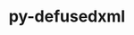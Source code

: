 ---
title: "py-defusedxml"
layout: cache
categories: [package, develop]
meta: {"compilers": ["gcc@=11.1.0", "gcc@=11.4.0", "gcc@=9.4.0", "oneapi@=2024.2.1"], "num_specs": 62, "num_specs_by_stack": {"data-vis-sdk": 6, "e4s": 18, "e4s-neoverse-v2": 12, "e4s-neoverse_v1": 2, "e4s-oneapi": 22, "e4s-power": 2, "root": 62}, "oss": ["ubuntu20.04", "ubuntu22.04"], "platforms": ["linux"], "stacks": ["data-vis-sdk", "e4s", "e4s-neoverse-v2", "e4s-neoverse_v1", "e4s-oneapi", "e4s-power", "root"], "targets": ["neoverse_v1", "neoverse_v2", "ppc64le", "x86_64_v3"], "versions": ["0.7.1"]}
spec_details: [{"compiler": "gcc@=9.4.0", "hash": "c24vmx62h7ryrtrppxhnzzdbfoanfrt6", "os": "ubuntu20.04", "platform": "linux", "size": "-", "stacks": ["e4s-power", "root"], "tarball": "https://binaries.spack.io/develop/build_cache/linux-ubuntu20.04-ppc64le/gcc-9.4.0/py-defusedxml-0.7.1/linux-ubuntu20.04-ppc64le-gcc-9.4.0-py-defusedxml-0.7.1-c24vmx62h7ryrtrppxhnzzdbfoanfrt6.spack", "target": "ppc64le", "variants": ["build_system=python_pip"], "versions": ["0.7.1"]}, {"compiler": "gcc@=9.4.0", "hash": "v4gnyiwsznamustxgabes75dd433d6jg", "os": "ubuntu20.04", "platform": "linux", "size": "-", "stacks": ["e4s-power", "root"], "tarball": "https://binaries.spack.io/develop/build_cache/linux-ubuntu20.04-ppc64le/gcc-9.4.0/py-defusedxml-0.7.1/linux-ubuntu20.04-ppc64le-gcc-9.4.0-py-defusedxml-0.7.1-v4gnyiwsznamustxgabes75dd433d6jg.spack", "target": "ppc64le", "variants": ["build_system=python_pip"], "versions": ["0.7.1"]}, {"compiler": "gcc@=11.1.0", "hash": "fwjqpch5hllvuskxj2ce2g6mmwcwf2op", "os": "ubuntu20.04", "platform": "linux", "size": "-", "stacks": ["data-vis-sdk", "root"], "tarball": "https://binaries.spack.io/develop/build_cache/linux-ubuntu20.04-x86_64_v3/gcc-11.1.0/py-defusedxml-0.7.1/linux-ubuntu20.04-x86_64_v3-gcc-11.1.0-py-defusedxml-0.7.1-fwjqpch5hllvuskxj2ce2g6mmwcwf2op.spack", "target": "x86_64_v3", "variants": ["build_system=python_pip"], "versions": ["0.7.1"]}, {"compiler": "gcc@=11.1.0", "hash": "2fh5i4ysfsdrh6mv5i4yblvatylalyep", "os": "ubuntu20.04", "platform": "linux", "size": "-", "stacks": ["data-vis-sdk", "root"], "tarball": "https://binaries.spack.io/develop/build_cache/linux-ubuntu20.04-x86_64_v3/gcc-11.1.0/py-defusedxml-0.7.1/linux-ubuntu20.04-x86_64_v3-gcc-11.1.0-py-defusedxml-0.7.1-2fh5i4ysfsdrh6mv5i4yblvatylalyep.spack", "target": "x86_64_v3", "variants": ["build_system=python_pip"], "versions": ["0.7.1"]}, {"compiler": "gcc@=11.1.0", "hash": "yfb4aiau6ukwbfp7sl4svvweoel4w3zp", "os": "ubuntu20.04", "platform": "linux", "size": "-", "stacks": ["data-vis-sdk", "root"], "tarball": "https://binaries.spack.io/develop/build_cache/linux-ubuntu20.04-x86_64_v3/gcc-11.1.0/py-defusedxml-0.7.1/linux-ubuntu20.04-x86_64_v3-gcc-11.1.0-py-defusedxml-0.7.1-yfb4aiau6ukwbfp7sl4svvweoel4w3zp.spack", "target": "x86_64_v3", "variants": ["build_system=python_pip"], "versions": ["0.7.1"]}, {"compiler": "gcc@=11.1.0", "hash": "bjjdesryvhka26obpnlj47lizsm56pay", "os": "ubuntu20.04", "platform": "linux", "size": "-", "stacks": ["data-vis-sdk", "root"], "tarball": "https://binaries.spack.io/develop/build_cache/linux-ubuntu20.04-x86_64_v3/gcc-11.1.0/py-defusedxml-0.7.1/linux-ubuntu20.04-x86_64_v3-gcc-11.1.0-py-defusedxml-0.7.1-bjjdesryvhka26obpnlj47lizsm56pay.spack", "target": "x86_64_v3", "variants": ["build_system=python_pip"], "versions": ["0.7.1"]}, {"compiler": "gcc@=11.1.0", "hash": "427d6o6sm535fmzm7j736c5v35o3fea4", "os": "ubuntu20.04", "platform": "linux", "size": "-", "stacks": ["data-vis-sdk", "root"], "tarball": "https://binaries.spack.io/develop/build_cache/linux-ubuntu20.04-x86_64_v3/gcc-11.1.0/py-defusedxml-0.7.1/linux-ubuntu20.04-x86_64_v3-gcc-11.1.0-py-defusedxml-0.7.1-427d6o6sm535fmzm7j736c5v35o3fea4.spack", "target": "x86_64_v3", "variants": ["build_system=python_pip"], "versions": ["0.7.1"]}, {"compiler": "gcc@=11.1.0", "hash": "ruqrwsgoorpo5ge6x7aqpepbtqzlmvtt", "os": "ubuntu20.04", "platform": "linux", "size": "-", "stacks": ["data-vis-sdk", "root"], "tarball": "https://binaries.spack.io/develop/build_cache/linux-ubuntu20.04-x86_64_v3/gcc-11.1.0/py-defusedxml-0.7.1/linux-ubuntu20.04-x86_64_v3-gcc-11.1.0-py-defusedxml-0.7.1-ruqrwsgoorpo5ge6x7aqpepbtqzlmvtt.spack", "target": "x86_64_v3", "variants": ["build_system=python_pip"], "versions": ["0.7.1"]}, {"compiler": "gcc@=11.4.0", "hash": "mcfvu4tga7w6lkake7qmawrngrgpob2l", "os": "ubuntu22.04", "platform": "linux", "size": "-", "stacks": ["e4s-neoverse_v1", "root"], "tarball": "https://binaries.spack.io/develop/build_cache/linux-ubuntu22.04-neoverse_v1/gcc-11.4.0/py-defusedxml-0.7.1/linux-ubuntu22.04-neoverse_v1-gcc-11.4.0-py-defusedxml-0.7.1-mcfvu4tga7w6lkake7qmawrngrgpob2l.spack", "target": "neoverse_v1", "variants": ["build_system=python_pip"], "versions": ["0.7.1"]}, {"compiler": "gcc@=11.4.0", "hash": "7y42nqztqxoxnclr5xmdvjrv4b6gih3v", "os": "ubuntu22.04", "platform": "linux", "size": "-", "stacks": ["e4s-neoverse_v1", "root"], "tarball": "https://binaries.spack.io/develop/build_cache/linux-ubuntu22.04-neoverse_v1/gcc-11.4.0/py-defusedxml-0.7.1/linux-ubuntu22.04-neoverse_v1-gcc-11.4.0-py-defusedxml-0.7.1-7y42nqztqxoxnclr5xmdvjrv4b6gih3v.spack", "target": "neoverse_v1", "variants": ["build_system=python_pip"], "versions": ["0.7.1"]}, {"compiler": "gcc@=11.4.0", "hash": "zoordxuhl5tz6icoaneppydydxxrtfts", "os": "ubuntu22.04", "platform": "linux", "size": "-", "stacks": ["e4s-neoverse-v2", "root"], "tarball": "https://binaries.spack.io/develop/build_cache/linux-ubuntu22.04-neoverse_v2/gcc-11.4.0/py-defusedxml-0.7.1/linux-ubuntu22.04-neoverse_v2-gcc-11.4.0-py-defusedxml-0.7.1-zoordxuhl5tz6icoaneppydydxxrtfts.spack", "target": "neoverse_v2", "variants": ["build_system=python_pip"], "versions": ["0.7.1"]}, {"compiler": "gcc@=11.4.0", "hash": "7642x7v3hj4qdadxyqwdi4kfkhyp4znk", "os": "ubuntu22.04", "platform": "linux", "size": "-", "stacks": ["e4s-neoverse-v2", "root"], "tarball": "https://binaries.spack.io/develop/build_cache/linux-ubuntu22.04-neoverse_v2/gcc-11.4.0/py-defusedxml-0.7.1/linux-ubuntu22.04-neoverse_v2-gcc-11.4.0-py-defusedxml-0.7.1-7642x7v3hj4qdadxyqwdi4kfkhyp4znk.spack", "target": "neoverse_v2", "variants": ["build_system=python_pip"], "versions": ["0.7.1"]}, {"compiler": "gcc@=11.4.0", "hash": "im3njooajplngkwexsdfhqhqxxas4w47", "os": "ubuntu22.04", "platform": "linux", "size": "-", "stacks": ["e4s-neoverse-v2", "root"], "tarball": "https://binaries.spack.io/develop/build_cache/linux-ubuntu22.04-neoverse_v2/gcc-11.4.0/py-defusedxml-0.7.1/linux-ubuntu22.04-neoverse_v2-gcc-11.4.0-py-defusedxml-0.7.1-im3njooajplngkwexsdfhqhqxxas4w47.spack", "target": "neoverse_v2", "variants": ["build_system=python_pip"], "versions": ["0.7.1"]}, {"compiler": "gcc@=11.4.0", "hash": "s47dlgxlgllchibcfdehno44amupzeiy", "os": "ubuntu22.04", "platform": "linux", "size": "-", "stacks": ["e4s-neoverse-v2", "root"], "tarball": "https://binaries.spack.io/develop/build_cache/linux-ubuntu22.04-neoverse_v2/gcc-11.4.0/py-defusedxml-0.7.1/linux-ubuntu22.04-neoverse_v2-gcc-11.4.0-py-defusedxml-0.7.1-s47dlgxlgllchibcfdehno44amupzeiy.spack", "target": "neoverse_v2", "variants": ["build_system=python_pip"], "versions": ["0.7.1"]}, {"compiler": "gcc@=11.4.0", "hash": "za6ib2sx6dtozhldqybziwq337elxcvx", "os": "ubuntu22.04", "platform": "linux", "size": "-", "stacks": ["e4s-neoverse-v2", "root"], "tarball": "https://binaries.spack.io/develop/build_cache/linux-ubuntu22.04-neoverse_v2/gcc-11.4.0/py-defusedxml-0.7.1/linux-ubuntu22.04-neoverse_v2-gcc-11.4.0-py-defusedxml-0.7.1-za6ib2sx6dtozhldqybziwq337elxcvx.spack", "target": "neoverse_v2", "variants": ["build_system=python_pip"], "versions": ["0.7.1"]}, {"compiler": "gcc@=11.4.0", "hash": "wtx7xr4tqohiive5dhi5hq4rvks5k2z2", "os": "ubuntu22.04", "platform": "linux", "size": "-", "stacks": ["e4s-neoverse-v2", "root"], "tarball": "https://binaries.spack.io/develop/build_cache/linux-ubuntu22.04-neoverse_v2/gcc-11.4.0/py-defusedxml-0.7.1/linux-ubuntu22.04-neoverse_v2-gcc-11.4.0-py-defusedxml-0.7.1-wtx7xr4tqohiive5dhi5hq4rvks5k2z2.spack", "target": "neoverse_v2", "variants": ["build_system=python_pip"], "versions": ["0.7.1"]}, {"compiler": "gcc@=11.4.0", "hash": "cxkzvfrwe6rdvvsxbrqowpxl2cftkwge", "os": "ubuntu22.04", "platform": "linux", "size": "-", "stacks": ["e4s-neoverse-v2", "root"], "tarball": "https://binaries.spack.io/develop/build_cache/linux-ubuntu22.04-neoverse_v2/gcc-11.4.0/py-defusedxml-0.7.1/linux-ubuntu22.04-neoverse_v2-gcc-11.4.0-py-defusedxml-0.7.1-cxkzvfrwe6rdvvsxbrqowpxl2cftkwge.spack", "target": "neoverse_v2", "variants": ["build_system=python_pip"], "versions": ["0.7.1"]}, {"compiler": "gcc@=11.4.0", "hash": "e254mrbvytju3yunvn2a5vvkcxjp7ltk", "os": "ubuntu22.04", "platform": "linux", "size": "-", "stacks": ["e4s-neoverse-v2", "root"], "tarball": "https://binaries.spack.io/develop/build_cache/linux-ubuntu22.04-neoverse_v2/gcc-11.4.0/py-defusedxml-0.7.1/linux-ubuntu22.04-neoverse_v2-gcc-11.4.0-py-defusedxml-0.7.1-e254mrbvytju3yunvn2a5vvkcxjp7ltk.spack", "target": "neoverse_v2", "variants": ["build_system=python_pip"], "versions": ["0.7.1"]}, {"compiler": "gcc@=11.4.0", "hash": "gbeeoknia4ymeo734izgcxrs7gltafbl", "os": "ubuntu22.04", "platform": "linux", "size": "-", "stacks": ["e4s-neoverse-v2", "root"], "tarball": "https://binaries.spack.io/develop/build_cache/linux-ubuntu22.04-neoverse_v2/gcc-11.4.0/py-defusedxml-0.7.1/linux-ubuntu22.04-neoverse_v2-gcc-11.4.0-py-defusedxml-0.7.1-gbeeoknia4ymeo734izgcxrs7gltafbl.spack", "target": "neoverse_v2", "variants": ["build_system=python_pip"], "versions": ["0.7.1"]}, {"compiler": "gcc@=11.4.0", "hash": "gerwfmpgw2ch3lvlq4wl56sx66lske7i", "os": "ubuntu22.04", "platform": "linux", "size": "-", "stacks": ["e4s-neoverse-v2", "root"], "tarball": "https://binaries.spack.io/develop/build_cache/linux-ubuntu22.04-neoverse_v2/gcc-11.4.0/py-defusedxml-0.7.1/linux-ubuntu22.04-neoverse_v2-gcc-11.4.0-py-defusedxml-0.7.1-gerwfmpgw2ch3lvlq4wl56sx66lske7i.spack", "target": "neoverse_v2", "variants": ["build_system=python_pip"], "versions": ["0.7.1"]}, {"compiler": "gcc@=11.4.0", "hash": "rqpfhpj6vrw6k2fgjv4nyxd4fnslamkg", "os": "ubuntu22.04", "platform": "linux", "size": "-", "stacks": ["e4s-neoverse-v2", "root"], "tarball": "https://binaries.spack.io/develop/build_cache/linux-ubuntu22.04-neoverse_v2/gcc-11.4.0/py-defusedxml-0.7.1/linux-ubuntu22.04-neoverse_v2-gcc-11.4.0-py-defusedxml-0.7.1-rqpfhpj6vrw6k2fgjv4nyxd4fnslamkg.spack", "target": "neoverse_v2", "variants": ["build_system=python_pip"], "versions": ["0.7.1"]}, {"compiler": "gcc@=11.4.0", "hash": "swibucfjxsmaieku7lfj6twisu2hq72s", "os": "ubuntu22.04", "platform": "linux", "size": "-", "stacks": ["e4s-neoverse-v2", "root"], "tarball": "https://binaries.spack.io/develop/build_cache/linux-ubuntu22.04-neoverse_v2/gcc-11.4.0/py-defusedxml-0.7.1/linux-ubuntu22.04-neoverse_v2-gcc-11.4.0-py-defusedxml-0.7.1-swibucfjxsmaieku7lfj6twisu2hq72s.spack", "target": "neoverse_v2", "variants": ["build_system=python_pip"], "versions": ["0.7.1"]}, {"compiler": "gcc@=11.4.0", "hash": "qifm7snecrni2jxjo6a5qmzdico53dxf", "os": "ubuntu22.04", "platform": "linux", "size": "-", "stacks": ["e4s", "root"], "tarball": "https://binaries.spack.io/develop/build_cache/linux-ubuntu22.04-x86_64_v3/gcc-11.4.0/py-defusedxml-0.7.1/linux-ubuntu22.04-x86_64_v3-gcc-11.4.0-py-defusedxml-0.7.1-qifm7snecrni2jxjo6a5qmzdico53dxf.spack", "target": "x86_64_v3", "variants": ["build_system=python_pip"], "versions": ["0.7.1"]}, {"compiler": "gcc@=11.4.0", "hash": "kzhiyrasiownst35oye2mmjwauwgv54g", "os": "ubuntu22.04", "platform": "linux", "size": "-", "stacks": ["e4s", "root"], "tarball": "https://binaries.spack.io/develop/build_cache/linux-ubuntu22.04-x86_64_v3/gcc-11.4.0/py-defusedxml-0.7.1/linux-ubuntu22.04-x86_64_v3-gcc-11.4.0-py-defusedxml-0.7.1-kzhiyrasiownst35oye2mmjwauwgv54g.spack", "target": "x86_64_v3", "variants": ["build_system=python_pip"], "versions": ["0.7.1"]}, {"compiler": "gcc@=11.4.0", "hash": "irbh3v3fjxfli4hoqzn2wx7jj6e44mqf", "os": "ubuntu22.04", "platform": "linux", "size": "-", "stacks": ["e4s", "root"], "tarball": "https://binaries.spack.io/develop/build_cache/linux-ubuntu22.04-x86_64_v3/gcc-11.4.0/py-defusedxml-0.7.1/linux-ubuntu22.04-x86_64_v3-gcc-11.4.0-py-defusedxml-0.7.1-irbh3v3fjxfli4hoqzn2wx7jj6e44mqf.spack", "target": "x86_64_v3", "variants": ["build_system=python_pip"], "versions": ["0.7.1"]}, {"compiler": "gcc@=11.4.0", "hash": "mthxpkoz2xh2prdq646tm3l2ssp7kc25", "os": "ubuntu22.04", "platform": "linux", "size": "-", "stacks": ["e4s", "root"], "tarball": "https://binaries.spack.io/develop/build_cache/linux-ubuntu22.04-x86_64_v3/gcc-11.4.0/py-defusedxml-0.7.1/linux-ubuntu22.04-x86_64_v3-gcc-11.4.0-py-defusedxml-0.7.1-mthxpkoz2xh2prdq646tm3l2ssp7kc25.spack", "target": "x86_64_v3", "variants": ["build_system=python_pip"], "versions": ["0.7.1"]}, {"compiler": "gcc@=11.4.0", "hash": "yvsi66wlt7yacmifzuf5dw57seq7d6r7", "os": "ubuntu22.04", "platform": "linux", "size": "-", "stacks": ["e4s", "root"], "tarball": "https://binaries.spack.io/develop/build_cache/linux-ubuntu22.04-x86_64_v3/gcc-11.4.0/py-defusedxml-0.7.1/linux-ubuntu22.04-x86_64_v3-gcc-11.4.0-py-defusedxml-0.7.1-yvsi66wlt7yacmifzuf5dw57seq7d6r7.spack", "target": "x86_64_v3", "variants": ["build_system=python_pip"], "versions": ["0.7.1"]}, {"compiler": "gcc@=11.4.0", "hash": "3jodpthlidsvahpkq7xzh67q2dumvc7t", "os": "ubuntu22.04", "platform": "linux", "size": "-", "stacks": ["e4s", "root"], "tarball": "https://binaries.spack.io/develop/build_cache/linux-ubuntu22.04-x86_64_v3/gcc-11.4.0/py-defusedxml-0.7.1/linux-ubuntu22.04-x86_64_v3-gcc-11.4.0-py-defusedxml-0.7.1-3jodpthlidsvahpkq7xzh67q2dumvc7t.spack", "target": "x86_64_v3", "variants": ["build_system=python_pip"], "versions": ["0.7.1"]}, {"compiler": "gcc@=11.4.0", "hash": "5vfctoyafyaee37hjwi6yzx2dr7icbx3", "os": "ubuntu22.04", "platform": "linux", "size": "-", "stacks": ["e4s", "root"], "tarball": "https://binaries.spack.io/develop/build_cache/linux-ubuntu22.04-x86_64_v3/gcc-11.4.0/py-defusedxml-0.7.1/linux-ubuntu22.04-x86_64_v3-gcc-11.4.0-py-defusedxml-0.7.1-5vfctoyafyaee37hjwi6yzx2dr7icbx3.spack", "target": "x86_64_v3", "variants": ["build_system=python_pip"], "versions": ["0.7.1"]}, {"compiler": "gcc@=11.4.0", "hash": "ezuvqlhhij7ieyjqel6sozblxrjg4b5j", "os": "ubuntu22.04", "platform": "linux", "size": "-", "stacks": ["e4s", "root"], "tarball": "https://binaries.spack.io/develop/build_cache/linux-ubuntu22.04-x86_64_v3/gcc-11.4.0/py-defusedxml-0.7.1/linux-ubuntu22.04-x86_64_v3-gcc-11.4.0-py-defusedxml-0.7.1-ezuvqlhhij7ieyjqel6sozblxrjg4b5j.spack", "target": "x86_64_v3", "variants": ["build_system=python_pip"], "versions": ["0.7.1"]}, {"compiler": "gcc@=11.4.0", "hash": "fxzawgqrgo4o7b7y2mcciecxsacf5xct", "os": "ubuntu22.04", "platform": "linux", "size": "-", "stacks": ["e4s", "root"], "tarball": "https://binaries.spack.io/develop/build_cache/linux-ubuntu22.04-x86_64_v3/gcc-11.4.0/py-defusedxml-0.7.1/linux-ubuntu22.04-x86_64_v3-gcc-11.4.0-py-defusedxml-0.7.1-fxzawgqrgo4o7b7y2mcciecxsacf5xct.spack", "target": "x86_64_v3", "variants": ["build_system=python_pip"], "versions": ["0.7.1"]}, {"compiler": "gcc@=11.4.0", "hash": "fzztxhxd6nttiievvtezencu4qveso2k", "os": "ubuntu22.04", "platform": "linux", "size": "-", "stacks": ["e4s", "root"], "tarball": "https://binaries.spack.io/develop/build_cache/linux-ubuntu22.04-x86_64_v3/gcc-11.4.0/py-defusedxml-0.7.1/linux-ubuntu22.04-x86_64_v3-gcc-11.4.0-py-defusedxml-0.7.1-fzztxhxd6nttiievvtezencu4qveso2k.spack", "target": "x86_64_v3", "variants": ["build_system=python_pip"], "versions": ["0.7.1"]}, {"compiler": "gcc@=11.4.0", "hash": "hh5tnrnulccudmlvx6kvxaywplsqjmgv", "os": "ubuntu22.04", "platform": "linux", "size": "-", "stacks": ["e4s", "root"], "tarball": "https://binaries.spack.io/develop/build_cache/linux-ubuntu22.04-x86_64_v3/gcc-11.4.0/py-defusedxml-0.7.1/linux-ubuntu22.04-x86_64_v3-gcc-11.4.0-py-defusedxml-0.7.1-hh5tnrnulccudmlvx6kvxaywplsqjmgv.spack", "target": "x86_64_v3", "variants": ["build_system=python_pip"], "versions": ["0.7.1"]}, {"compiler": "gcc@=11.4.0", "hash": "kfuhdknxfjf7rofk2v5l4reae474lblb", "os": "ubuntu22.04", "platform": "linux", "size": "-", "stacks": ["e4s", "root"], "tarball": "https://binaries.spack.io/develop/build_cache/linux-ubuntu22.04-x86_64_v3/gcc-11.4.0/py-defusedxml-0.7.1/linux-ubuntu22.04-x86_64_v3-gcc-11.4.0-py-defusedxml-0.7.1-kfuhdknxfjf7rofk2v5l4reae474lblb.spack", "target": "x86_64_v3", "variants": ["build_system=python_pip"], "versions": ["0.7.1"]}, {"compiler": "gcc@=11.4.0", "hash": "ku2ty2vbp5ikktb526uiabsyag3rz3kd", "os": "ubuntu22.04", "platform": "linux", "size": "-", "stacks": ["e4s", "root"], "tarball": "https://binaries.spack.io/develop/build_cache/linux-ubuntu22.04-x86_64_v3/gcc-11.4.0/py-defusedxml-0.7.1/linux-ubuntu22.04-x86_64_v3-gcc-11.4.0-py-defusedxml-0.7.1-ku2ty2vbp5ikktb526uiabsyag3rz3kd.spack", "target": "x86_64_v3", "variants": ["build_system=python_pip"], "versions": ["0.7.1"]}, {"compiler": "gcc@=11.4.0", "hash": "nhf46vkm3fpbx5jftsn63rrg7g6qrwsd", "os": "ubuntu22.04", "platform": "linux", "size": "-", "stacks": ["e4s", "root"], "tarball": "https://binaries.spack.io/develop/build_cache/linux-ubuntu22.04-x86_64_v3/gcc-11.4.0/py-defusedxml-0.7.1/linux-ubuntu22.04-x86_64_v3-gcc-11.4.0-py-defusedxml-0.7.1-nhf46vkm3fpbx5jftsn63rrg7g6qrwsd.spack", "target": "x86_64_v3", "variants": ["build_system=python_pip"], "versions": ["0.7.1"]}, {"compiler": "gcc@=11.4.0", "hash": "rmwjcwi7xothlv3uydxqalfzzmi3oq55", "os": "ubuntu22.04", "platform": "linux", "size": "-", "stacks": ["e4s", "root"], "tarball": "https://binaries.spack.io/develop/build_cache/linux-ubuntu22.04-x86_64_v3/gcc-11.4.0/py-defusedxml-0.7.1/linux-ubuntu22.04-x86_64_v3-gcc-11.4.0-py-defusedxml-0.7.1-rmwjcwi7xothlv3uydxqalfzzmi3oq55.spack", "target": "x86_64_v3", "variants": ["build_system=python_pip"], "versions": ["0.7.1"]}, {"compiler": "gcc@=11.4.0", "hash": "sjh2luj4th4ao2e6d7kzpw7iwaj4yxzk", "os": "ubuntu22.04", "platform": "linux", "size": "-", "stacks": ["e4s", "root"], "tarball": "https://binaries.spack.io/develop/build_cache/linux-ubuntu22.04-x86_64_v3/gcc-11.4.0/py-defusedxml-0.7.1/linux-ubuntu22.04-x86_64_v3-gcc-11.4.0-py-defusedxml-0.7.1-sjh2luj4th4ao2e6d7kzpw7iwaj4yxzk.spack", "target": "x86_64_v3", "variants": ["build_system=python_pip"], "versions": ["0.7.1"]}, {"compiler": "gcc@=11.4.0", "hash": "vvqhox3j6j6qo4mdvqqo6k3lbgei3yut", "os": "ubuntu22.04", "platform": "linux", "size": "-", "stacks": ["e4s", "root"], "tarball": "https://binaries.spack.io/develop/build_cache/linux-ubuntu22.04-x86_64_v3/gcc-11.4.0/py-defusedxml-0.7.1/linux-ubuntu22.04-x86_64_v3-gcc-11.4.0-py-defusedxml-0.7.1-vvqhox3j6j6qo4mdvqqo6k3lbgei3yut.spack", "target": "x86_64_v3", "variants": ["build_system=python_pip"], "versions": ["0.7.1"]}, {"compiler": "gcc@=11.4.0", "hash": "x3o2wf5vwq47u6cuxosnczao4ujnrc3l", "os": "ubuntu22.04", "platform": "linux", "size": "-", "stacks": ["e4s", "root"], "tarball": "https://binaries.spack.io/develop/build_cache/linux-ubuntu22.04-x86_64_v3/gcc-11.4.0/py-defusedxml-0.7.1/linux-ubuntu22.04-x86_64_v3-gcc-11.4.0-py-defusedxml-0.7.1-x3o2wf5vwq47u6cuxosnczao4ujnrc3l.spack", "target": "x86_64_v3", "variants": ["build_system=python_pip"], "versions": ["0.7.1"]}, {"compiler": "oneapi@=2024.2.1", "hash": "spcxltu5swe6jbdhofey5ikkdo4aez2x", "os": "ubuntu22.04", "platform": "linux", "size": "-", "stacks": ["e4s-oneapi", "root"], "tarball": "https://binaries.spack.io/develop/build_cache/linux-ubuntu22.04-x86_64_v3/oneapi-2024.2.1/py-defusedxml-0.7.1/linux-ubuntu22.04-x86_64_v3-oneapi-2024.2.1-py-defusedxml-0.7.1-spcxltu5swe6jbdhofey5ikkdo4aez2x.spack", "target": "x86_64_v3", "variants": ["build_system=python_pip"], "versions": ["0.7.1"]}, {"compiler": "oneapi@=2024.2.1", "hash": "ty6ycz273xrsc3cngn4m3czf4lr4j6xf", "os": "ubuntu22.04", "platform": "linux", "size": "-", "stacks": ["e4s-oneapi", "root"], "tarball": "https://binaries.spack.io/develop/build_cache/linux-ubuntu22.04-x86_64_v3/oneapi-2024.2.1/py-defusedxml-0.7.1/linux-ubuntu22.04-x86_64_v3-oneapi-2024.2.1-py-defusedxml-0.7.1-ty6ycz273xrsc3cngn4m3czf4lr4j6xf.spack", "target": "x86_64_v3", "variants": ["build_system=python_pip"], "versions": ["0.7.1"]}, {"compiler": "oneapi@=2024.2.1", "hash": "tq5ms7ct6de4634gnvahymgbp5ukpfr7", "os": "ubuntu22.04", "platform": "linux", "size": "-", "stacks": ["e4s-oneapi", "root"], "tarball": "https://binaries.spack.io/develop/build_cache/linux-ubuntu22.04-x86_64_v3/oneapi-2024.2.1/py-defusedxml-0.7.1/linux-ubuntu22.04-x86_64_v3-oneapi-2024.2.1-py-defusedxml-0.7.1-tq5ms7ct6de4634gnvahymgbp5ukpfr7.spack", "target": "x86_64_v3", "variants": ["build_system=python_pip"], "versions": ["0.7.1"]}, {"compiler": "oneapi@=2024.2.1", "hash": "42vkf55bfuxvaeetouagu6dirjympzhw", "os": "ubuntu22.04", "platform": "linux", "size": "-", "stacks": ["e4s-oneapi", "root"], "tarball": "https://binaries.spack.io/develop/build_cache/linux-ubuntu22.04-x86_64_v3/oneapi-2024.2.1/py-defusedxml-0.7.1/linux-ubuntu22.04-x86_64_v3-oneapi-2024.2.1-py-defusedxml-0.7.1-42vkf55bfuxvaeetouagu6dirjympzhw.spack", "target": "x86_64_v3", "variants": ["build_system=python_pip"], "versions": ["0.7.1"]}, {"compiler": "oneapi@=2024.2.1", "hash": "pbjof4p5ip6x7xbjksr6g3g3rmzc6or2", "os": "ubuntu22.04", "platform": "linux", "size": "-", "stacks": ["e4s-oneapi", "root"], "tarball": "https://binaries.spack.io/develop/build_cache/linux-ubuntu22.04-x86_64_v3/oneapi-2024.2.1/py-defusedxml-0.7.1/linux-ubuntu22.04-x86_64_v3-oneapi-2024.2.1-py-defusedxml-0.7.1-pbjof4p5ip6x7xbjksr6g3g3rmzc6or2.spack", "target": "x86_64_v3", "variants": ["build_system=python_pip"], "versions": ["0.7.1"]}, {"compiler": "oneapi@=2024.2.1", "hash": "gl3h5zruxbqjewypci4h4qmh3hhg3yx6", "os": "ubuntu22.04", "platform": "linux", "size": "-", "stacks": ["e4s-oneapi", "root"], "tarball": "https://binaries.spack.io/develop/build_cache/linux-ubuntu22.04-x86_64_v3/oneapi-2024.2.1/py-defusedxml-0.7.1/linux-ubuntu22.04-x86_64_v3-oneapi-2024.2.1-py-defusedxml-0.7.1-gl3h5zruxbqjewypci4h4qmh3hhg3yx6.spack", "target": "x86_64_v3", "variants": ["build_system=python_pip"], "versions": ["0.7.1"]}, {"compiler": "oneapi@=2024.2.1", "hash": "qhxymjsv43wgxydyucjj5k2x4o4osqay", "os": "ubuntu22.04", "platform": "linux", "size": "-", "stacks": ["e4s-oneapi", "root"], "tarball": "https://binaries.spack.io/develop/build_cache/linux-ubuntu22.04-x86_64_v3/oneapi-2024.2.1/py-defusedxml-0.7.1/linux-ubuntu22.04-x86_64_v3-oneapi-2024.2.1-py-defusedxml-0.7.1-qhxymjsv43wgxydyucjj5k2x4o4osqay.spack", "target": "x86_64_v3", "variants": ["build_system=python_pip"], "versions": ["0.7.1"]}, {"compiler": "oneapi@=2024.2.1", "hash": "bfyvmcdyd3wumd6vhrmshfj6lfgdi76u", "os": "ubuntu22.04", "platform": "linux", "size": "-", "stacks": ["e4s-oneapi", "root"], "tarball": "https://binaries.spack.io/develop/build_cache/linux-ubuntu22.04-x86_64_v3/oneapi-2024.2.1/py-defusedxml-0.7.1/linux-ubuntu22.04-x86_64_v3-oneapi-2024.2.1-py-defusedxml-0.7.1-bfyvmcdyd3wumd6vhrmshfj6lfgdi76u.spack", "target": "x86_64_v3", "variants": ["build_system=python_pip"], "versions": ["0.7.1"]}, {"compiler": "oneapi@=2024.2.1", "hash": "uwregxpsoaqx3eojtbpehn5bfmgiwkmc", "os": "ubuntu22.04", "platform": "linux", "size": "-", "stacks": ["e4s-oneapi", "root"], "tarball": "https://binaries.spack.io/develop/build_cache/linux-ubuntu22.04-x86_64_v3/oneapi-2024.2.1/py-defusedxml-0.7.1/linux-ubuntu22.04-x86_64_v3-oneapi-2024.2.1-py-defusedxml-0.7.1-uwregxpsoaqx3eojtbpehn5bfmgiwkmc.spack", "target": "x86_64_v3", "variants": ["build_system=python_pip"], "versions": ["0.7.1"]}, {"compiler": "oneapi@=2024.2.1", "hash": "l54qwa4ppdtzz4kd3etncqzq2ytdcxtg", "os": "ubuntu22.04", "platform": "linux", "size": "-", "stacks": ["e4s-oneapi", "root"], "tarball": "https://binaries.spack.io/develop/build_cache/linux-ubuntu22.04-x86_64_v3/oneapi-2024.2.1/py-defusedxml-0.7.1/linux-ubuntu22.04-x86_64_v3-oneapi-2024.2.1-py-defusedxml-0.7.1-l54qwa4ppdtzz4kd3etncqzq2ytdcxtg.spack", "target": "x86_64_v3", "variants": ["build_system=python_pip"], "versions": ["0.7.1"]}, {"compiler": "oneapi@=2024.2.1", "hash": "bkidwdhl7vekxlcxbnalcixcnyt5qq33", "os": "ubuntu22.04", "platform": "linux", "size": "-", "stacks": ["e4s-oneapi", "root"], "tarball": "https://binaries.spack.io/develop/build_cache/linux-ubuntu22.04-x86_64_v3/oneapi-2024.2.1/py-defusedxml-0.7.1/linux-ubuntu22.04-x86_64_v3-oneapi-2024.2.1-py-defusedxml-0.7.1-bkidwdhl7vekxlcxbnalcixcnyt5qq33.spack", "target": "x86_64_v3", "variants": ["build_system=python_pip"], "versions": ["0.7.1"]}, {"compiler": "oneapi@=2024.2.1", "hash": "fsr2sxojgwuubzdoi6tym7zvtpzf64pn", "os": "ubuntu22.04", "platform": "linux", "size": "-", "stacks": ["e4s-oneapi", "root"], "tarball": "https://binaries.spack.io/develop/build_cache/linux-ubuntu22.04-x86_64_v3/oneapi-2024.2.1/py-defusedxml-0.7.1/linux-ubuntu22.04-x86_64_v3-oneapi-2024.2.1-py-defusedxml-0.7.1-fsr2sxojgwuubzdoi6tym7zvtpzf64pn.spack", "target": "x86_64_v3", "variants": ["build_system=python_pip"], "versions": ["0.7.1"]}, {"compiler": "oneapi@=2024.2.1", "hash": "haksueiz6xq2wxro5o6p5i34ug5if4uv", "os": "ubuntu22.04", "platform": "linux", "size": "-", "stacks": ["e4s-oneapi", "root"], "tarball": "https://binaries.spack.io/develop/build_cache/linux-ubuntu22.04-x86_64_v3/oneapi-2024.2.1/py-defusedxml-0.7.1/linux-ubuntu22.04-x86_64_v3-oneapi-2024.2.1-py-defusedxml-0.7.1-haksueiz6xq2wxro5o6p5i34ug5if4uv.spack", "target": "x86_64_v3", "variants": ["build_system=python_pip"], "versions": ["0.7.1"]}, {"compiler": "oneapi@=2024.2.1", "hash": "kkqhjyp4yjozflpmrtqgvji6q2stj5zn", "os": "ubuntu22.04", "platform": "linux", "size": "-", "stacks": ["e4s-oneapi", "root"], "tarball": "https://binaries.spack.io/develop/build_cache/linux-ubuntu22.04-x86_64_v3/oneapi-2024.2.1/py-defusedxml-0.7.1/linux-ubuntu22.04-x86_64_v3-oneapi-2024.2.1-py-defusedxml-0.7.1-kkqhjyp4yjozflpmrtqgvji6q2stj5zn.spack", "target": "x86_64_v3", "variants": ["build_system=python_pip"], "versions": ["0.7.1"]}, {"compiler": "oneapi@=2024.2.1", "hash": "ku56f55avkirecj2t4xyl3oasmlsxiei", "os": "ubuntu22.04", "platform": "linux", "size": "-", "stacks": ["e4s-oneapi", "root"], "tarball": "https://binaries.spack.io/develop/build_cache/linux-ubuntu22.04-x86_64_v3/oneapi-2024.2.1/py-defusedxml-0.7.1/linux-ubuntu22.04-x86_64_v3-oneapi-2024.2.1-py-defusedxml-0.7.1-ku56f55avkirecj2t4xyl3oasmlsxiei.spack", "target": "x86_64_v3", "variants": ["build_system=python_pip"], "versions": ["0.7.1"]}, {"compiler": "oneapi@=2024.2.1", "hash": "msmbrihot73zorb6e6lowt52bi3n6hux", "os": "ubuntu22.04", "platform": "linux", "size": "-", "stacks": ["e4s-oneapi", "root"], "tarball": "https://binaries.spack.io/develop/build_cache/linux-ubuntu22.04-x86_64_v3/oneapi-2024.2.1/py-defusedxml-0.7.1/linux-ubuntu22.04-x86_64_v3-oneapi-2024.2.1-py-defusedxml-0.7.1-msmbrihot73zorb6e6lowt52bi3n6hux.spack", "target": "x86_64_v3", "variants": ["build_system=python_pip"], "versions": ["0.7.1"]}, {"compiler": "oneapi@=2024.2.1", "hash": "o5hc46js3kmach53cl4e7etz3xg35hh5", "os": "ubuntu22.04", "platform": "linux", "size": "-", "stacks": ["e4s-oneapi", "root"], "tarball": "https://binaries.spack.io/develop/build_cache/linux-ubuntu22.04-x86_64_v3/oneapi-2024.2.1/py-defusedxml-0.7.1/linux-ubuntu22.04-x86_64_v3-oneapi-2024.2.1-py-defusedxml-0.7.1-o5hc46js3kmach53cl4e7etz3xg35hh5.spack", "target": "x86_64_v3", "variants": ["build_system=python_pip"], "versions": ["0.7.1"]}, {"compiler": "oneapi@=2024.2.1", "hash": "odywzylxt2dts2xrjr6qbi7kcsbbqjvn", "os": "ubuntu22.04", "platform": "linux", "size": "-", "stacks": ["e4s-oneapi", "root"], "tarball": "https://binaries.spack.io/develop/build_cache/linux-ubuntu22.04-x86_64_v3/oneapi-2024.2.1/py-defusedxml-0.7.1/linux-ubuntu22.04-x86_64_v3-oneapi-2024.2.1-py-defusedxml-0.7.1-odywzylxt2dts2xrjr6qbi7kcsbbqjvn.spack", "target": "x86_64_v3", "variants": ["build_system=python_pip"], "versions": ["0.7.1"]}, {"compiler": "oneapi@=2024.2.1", "hash": "oxemv7alwgzdep7xkh5y26hveh4oqquk", "os": "ubuntu22.04", "platform": "linux", "size": "-", "stacks": ["e4s-oneapi", "root"], "tarball": "https://binaries.spack.io/develop/build_cache/linux-ubuntu22.04-x86_64_v3/oneapi-2024.2.1/py-defusedxml-0.7.1/linux-ubuntu22.04-x86_64_v3-oneapi-2024.2.1-py-defusedxml-0.7.1-oxemv7alwgzdep7xkh5y26hveh4oqquk.spack", "target": "x86_64_v3", "variants": ["build_system=python_pip"], "versions": ["0.7.1"]}, {"compiler": "oneapi@=2024.2.1", "hash": "reg5wtpu6g33454psxyohcud2ahleqts", "os": "ubuntu22.04", "platform": "linux", "size": "-", "stacks": ["e4s-oneapi", "root"], "tarball": "https://binaries.spack.io/develop/build_cache/linux-ubuntu22.04-x86_64_v3/oneapi-2024.2.1/py-defusedxml-0.7.1/linux-ubuntu22.04-x86_64_v3-oneapi-2024.2.1-py-defusedxml-0.7.1-reg5wtpu6g33454psxyohcud2ahleqts.spack", "target": "x86_64_v3", "variants": ["build_system=python_pip"], "versions": ["0.7.1"]}, {"compiler": "oneapi@=2024.2.1", "hash": "t57ezg4c4ozvl4ekclbna7dptu7rx46c", "os": "ubuntu22.04", "platform": "linux", "size": "-", "stacks": ["e4s-oneapi", "root"], "tarball": "https://binaries.spack.io/develop/build_cache/linux-ubuntu22.04-x86_64_v3/oneapi-2024.2.1/py-defusedxml-0.7.1/linux-ubuntu22.04-x86_64_v3-oneapi-2024.2.1-py-defusedxml-0.7.1-t57ezg4c4ozvl4ekclbna7dptu7rx46c.spack", "target": "x86_64_v3", "variants": ["build_system=python_pip"], "versions": ["0.7.1"]}, {"compiler": "oneapi@=2024.2.1", "hash": "y3xx6yupgj3b26m7ejsrwq3ekgiuxgju", "os": "ubuntu22.04", "platform": "linux", "size": "-", "stacks": ["e4s-oneapi", "root"], "tarball": "https://binaries.spack.io/develop/build_cache/linux-ubuntu22.04-x86_64_v3/oneapi-2024.2.1/py-defusedxml-0.7.1/linux-ubuntu22.04-x86_64_v3-oneapi-2024.2.1-py-defusedxml-0.7.1-y3xx6yupgj3b26m7ejsrwq3ekgiuxgju.spack", "target": "x86_64_v3", "variants": ["build_system=python_pip"], "versions": ["0.7.1"]}]
---